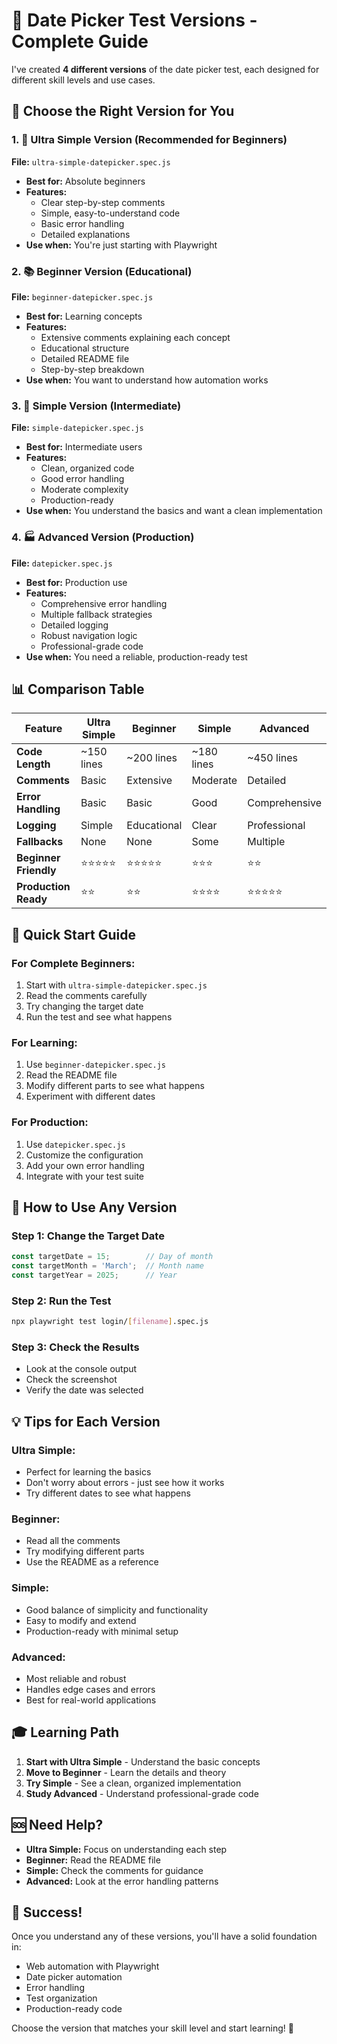 # 📅 Date Picker Test Versions - Complete Guide

I've created **4 different versions** of the date picker test, each designed for different skill levels and use cases.

## 🎯 Choose the Right Version for You

### 1. 🚀 **Ultra Simple Version** (Recommended for Beginners)
**File:** `ultra-simple-datepicker.spec.js`
- **Best for:** Absolute beginners
- **Features:** 
  - Clear step-by-step comments
  - Simple, easy-to-understand code
  - Basic error handling
  - Detailed explanations
- **Use when:** You're just starting with Playwright

### 2. 📚 **Beginner Version** (Educational)
**File:** `beginner-datepicker.spec.js`
- **Best for:** Learning concepts
- **Features:**
  - Extensive comments explaining each concept
  - Educational structure
  - Detailed README file
  - Step-by-step breakdown
- **Use when:** You want to understand how automation works

### 3. 🔧 **Simple Version** (Intermediate)
**File:** `simple-datepicker.spec.js`
- **Best for:** Intermediate users
- **Features:**
  - Clean, organized code
  - Good error handling
  - Moderate complexity
  - Production-ready
- **Use when:** You understand the basics and want a clean implementation

### 4. 🏭 **Advanced Version** (Production)
**File:** `datepicker.spec.js`
- **Best for:** Production use
- **Features:**
  - Comprehensive error handling
  - Multiple fallback strategies
  - Detailed logging
  - Robust navigation logic
  - Professional-grade code
- **Use when:** You need a reliable, production-ready test

## 📊 Comparison Table

| Feature | Ultra Simple | Beginner | Simple | Advanced |
|---------|-------------|----------|--------|----------|
| **Code Length** | ~150 lines | ~200 lines | ~180 lines | ~450 lines |
| **Comments** | Basic | Extensive | Moderate | Detailed |
| **Error Handling** | Basic | Basic | Good | Comprehensive |
| **Logging** | Simple | Educational | Clear | Professional |
| **Fallbacks** | None | None | Some | Multiple |
| **Beginner Friendly** | ⭐⭐⭐⭐⭐ | ⭐⭐⭐⭐⭐ | ⭐⭐⭐ | ⭐⭐ |
| **Production Ready** | ⭐⭐ | ⭐⭐ | ⭐⭐⭐⭐ | ⭐⭐⭐⭐⭐ |

## 🚀 Quick Start Guide

### For Complete Beginners:
1. Start with `ultra-simple-datepicker.spec.js`
2. Read the comments carefully
3. Try changing the target date
4. Run the test and see what happens

### For Learning:
1. Use `beginner-datepicker.spec.js`
2. Read the README file
3. Modify different parts to see what happens
4. Experiment with different dates

### For Production:
1. Use `datepicker.spec.js`
2. Customize the configuration
3. Add your own error handling
4. Integrate with your test suite

## 🔧 How to Use Any Version

### Step 1: Change the Target Date
```javascript
const targetDate = 15;        // Day of month
const targetMonth = 'March';  // Month name
const targetYear = 2025;      // Year
```

### Step 2: Run the Test
```bash
npx playwright test login/[filename].spec.js
```

### Step 3: Check the Results
- Look at the console output
- Check the screenshot
- Verify the date was selected

## 💡 Tips for Each Version

### Ultra Simple:
- Perfect for learning the basics
- Don't worry about errors - just see how it works
- Try different dates to see what happens

### Beginner:
- Read all the comments
- Try modifying different parts
- Use the README as a reference

### Simple:
- Good balance of simplicity and functionality
- Easy to modify and extend
- Production-ready with minimal setup

### Advanced:
- Most reliable and robust
- Handles edge cases and errors
- Best for real-world applications

## 🎓 Learning Path

1. **Start with Ultra Simple** - Understand the basic concepts
2. **Move to Beginner** - Learn the details and theory
3. **Try Simple** - See a clean, organized implementation
4. **Study Advanced** - Understand professional-grade code

## 🆘 Need Help?

- **Ultra Simple:** Focus on understanding each step
- **Beginner:** Read the README file
- **Simple:** Check the comments for guidance
- **Advanced:** Look at the error handling patterns

## 🎉 Success!

Once you understand any of these versions, you'll have a solid foundation in:
- Web automation with Playwright
- Date picker automation
- Error handling
- Test organization
- Production-ready code

Choose the version that matches your skill level and start learning! 🚀
